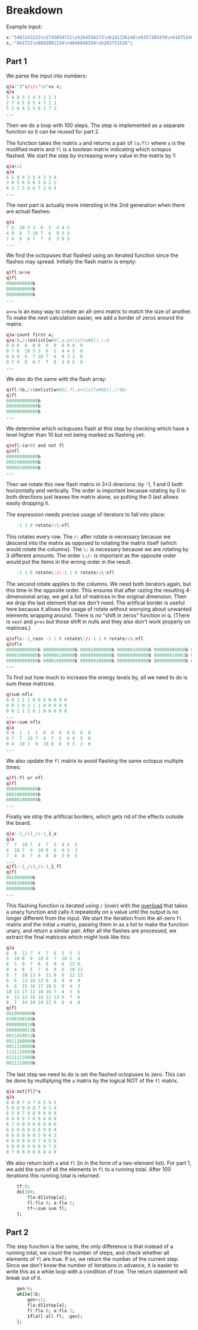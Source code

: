 # Breakdown
Example input:
```q
x:"5483143223\n2745854711\n5264556173\n6141336146\n6357385478\n4167524645\n2176";
x,:"841721\n6882881134\n4846848554\n5283751526";
```

## Part 1
We parse the input into numbers:
```q
q)a:"J"$/:/:"\n"vs x;
q)a
5 4 8 3 1 4 3 2 2 3
2 7 4 5 8 5 4 7 1 1
5 2 6 4 5 5 6 1 7 3
...
```
Then we do a loop with 100 steps. The step is implemented as a separate function so it can be
reused for part 2.

The function takes the matrix `a` and returns a pair of `(a;fl)` where `a` is the modified matrix and
`fl` is a boolean matrix indicating which octopus flashed.
We start the step by increasing every value in the matrix by 1:
```q
q)a+:1
q)a
6 5 9 4 2 5 4 3 3 4
3 8 5 6 9 6 5 8 2 2
6 3 7 5 6 6 7 2 8 4
...
```
The next part is actually more intersting in the 2nd generation when there are actual flashes:
```q
q)a
7 6  10 5 3  6  5  4 4 5
4 9  6  7 10 7  6  9 3 3
7 4  8  6 7  7  8  3 9 5
...
```
We find the octopuses that flashed using an iterated function since the flashes may spread.
Initially the flash matrix is empty:
```q
q)fl:a<>a
q)fl
0000000000b
0000000000b
0000000000b
...
```
`a<>a` is an easy way to create an all-zero matrix to match the size of another.
To make the next calculation easier, we add a border of zeros around the matrix:
```q
q)w:count first a;
q)a:0,/:(enlist[w#0],a,enlist[w#0]),\:0
0 0 0  0  0 0  0  0  0 0 0  0
0 7 6  10 5 3  6  5  4 4 5  0
0 4 9  6  7 10 7  6  9 3 3  0
0 7 4  8  6 7  7  8  3 9 5  0
...
```
We also do the same with the flash array:
```q
q)fl:0b,/:(enlist[w#0b],fl,enlist[w#0b]),\:0b;
q)fl
000000000000b
000000000000b
000000000000b
...
```
We determine which octopuses flash at this step by checking which have a level higher than 10 but
not being marked as flashing yet:
```q
q)nfl:(a>9) and not fl
q)nfl
000000000000b
000100000000b
000001000000b
...
```
Then we rotate this new flash matrix in 3*3 direcions: by -1, 1 and 0 both horizontally and
vertically. The order is important because rotating by 0 in both directions just leaves the matrix
alone, so putting the 0 last allows easily dropping it.

The expression needs precise usage of iterators to fall into place:
```q
    -1 1 0 rotate/:\:nfl
```
This rotates every row. The `/:` after rotate is necessary because we descend into the matrix as
opposed to rotating the matrix itself (which would rotate the columns). The `\:` is necessary because
we are rotating by 3 different amounts. The order `\:/:` is important as the opposite order would
put the items in the wrong order in the result.
```q
    -1 1 0 rotate\:/:-1 1 0 rotate/:\:nfl
```
The second rotate applies to the columns. We need both iterators again, but this time in the
opposite order. This ensures that after razing the resulting 4-dimensional array, we get a list of
matrices in the original dimension. Then we drop the last element that we don't need.
The artifical border is useful here because it allows the usage of rotate without worrying about
unwanted elements wrapping around. There is no "shift in zeros" function in q. (There is `next` and
`prev` but those shift in nulls and they also don't work properly on matrices.)
```q
q)nfls:-1_raze -1 1 0 rotate\:/:-1 1 0 rotate/:\:nfl
q)nfls
000000000000b 000000000000b 000010000000b 000000100000b 000000000000b 0000000..
000010000000b 000000100000b 000000000000b 000000000000b 000000010001b 0000000..
000000000000b 000010000000b 000000100000b 000000000000b 000000000000b 0000000..
...
```
To find out how much to increase the energy levels by, all we need to do is sum these matrices.
```q
q)sum nfls
0 0 1 1 1 0 0 0 0 0 0 0
0 0 1 0 2 1 1 0 0 0 0 0
0 0 1 1 2 0 1 0 0 0 0 0
...
q)a+:sum nfls
q)a
0 0  1  1  1  0  0  0  0 0  0  0
0 7  7  10 7  4  7  5  4 4  5  0
0 4  10 7  9  10 8  6  9 3  3  0
...
```
We also update the `fl` matrix to avoid flashing the same octopus multiple times:
```q
q)fl:fl or nfl
q)fl
000000000000b
000100000000b
000001000000b
...
```
Finally we strip the artificial borders, which gets rid of the effects outside the board.
```q
q)a:-1_/:1_/:-1_1_a
q)a
7  7  10 7  4  7  5  4 4  5
4  10 7  9  10 8  6  9 3  3
7  4  8  7  8  8  8  3 9  5
...
q)fl:-1_/:1_/:-1_1_fl
q)fl
0010000000b
0000100000b
0000000000b
...
```
This flashing function is iterated using `/` (over) with the
[overload](https://code.kx.com/q/ref/accumulators/#converge) that takes a unary function and
calls it repeatedly on a value until the output is no longer different from the input. We start the
iteration from the all-zero `fl` matrix and the initial `a` matrix, passing them in as a list to
make the function unary, and return a similar pair. After all the flashes are processed, we extract
the final matrices which might look like this:
```q
q)a
8  8  11 7  4  7  6  5  5  5
5  10 8  9  10 8  7  10 5  4
8  5  9  7  8  8  9  6  12 8
8  4  8  5  7  6  9  6  10 12
8  7  10 13 9  11 8  8  12 13
6  6  13 16 13 8  8  9  8  9
6  8  15 16 17 10 5  9  4  3
10 15 17 12 18 16 7  4  5  6
9  15 13 16 18 12 13 8  7  6
8  7  14 10 14 11 6  8  4  8
q)fl
0010000000b
0100100100b
0000000010b
0000000011b
0011010011b
0011100000b
0011110000b
1111110000b
0111111000b
0011110000b
```
The last step we need to do is set the flashed octopuses to zero. This can be done by multiplying
the `a` matrix by the logical NOT of the `fl` matrix.
```q
q)a:not[fl]*a
q)a
8 8 0 7 4 7 6 5 5 5
5 0 8 9 0 8 7 0 5 4
8 5 9 7 8 8 9 6 0 8
8 4 8 5 7 6 9 6 0 0
8 7 0 0 9 0 8 8 0 0
6 6 0 0 0 8 8 9 8 9
6 8 0 0 0 0 5 9 4 3
0 0 0 0 0 0 7 4 5 6
9 0 0 0 0 0 0 8 7 6
8 7 0 0 0 0 6 8 4 8
```
We also return both `a` and `fl` (in in the form of a two-element list). For part 1, we add the sum
of all the elements in `fl` to a running total. After 100 iterations this running total is
returned.
```q
    tf:0;
    do[100;
        fla:d11step[a];
        fl:fla 0; a:fla 1;
        tf+:sum sum fl;
    ];
```

## Part 2
The step function is the same, the only difference is that instead of a running total, we count the
number of steps, and check whether all elements of `fl` are true. If so, we return the number of
the current step. Since we don't know the number of iterations in advance, it is easier to write
this as a while loop with a condition of true. The return statement will break out of it.
```q
    gen:0;
    while[1b;
        gen+:1;
        fla:d11step[a];
        fl:fla 0; a:fla 1;
        if[all all fl; :gen];
    ];
```